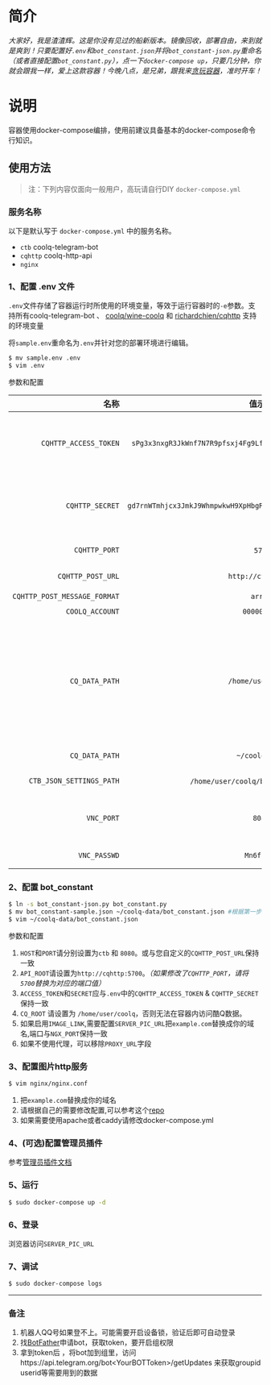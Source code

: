 # 简介

*大家好，我是渣渣辉。这是你没有见过的船新版本。镜像回收，部署自由，来到就是爽到！只要配置好`.env`和`bot_constant.json`并将`bot_constant-json.py`重命名（或者直接配置`bot_constant.py`），点一下`docker-compose up`，只要几分钟，你就会跟我一样，爱上这款容器！今晚八点，是兄弟，跟我来[贪玩容器](https://www.docker.com)，准时开车！*

# 说明

容器使用docker-compose编排，使用前建议具备基本的docker-compose命令行知识。

## 使用方法

>注：下列内容仅面向一般用户，高玩请自行DIY `docker-compose.yml`

### 服务名称

以下是默认写于 `docker-compose.yml` 中的服务名称。

- `ctb` coolq-telegram-bot
- `cqhttp` coolq-http-api
- `nginx`

### 1、配置 .env 文件

`.env`文件存储了容器运行时所使用的环境变量，等效于运行容器时的`-e`参数。支持所有coolq-telegram-bot 、 [coolq/wine-coolq](https://hub.docker.com/r/coolq/wine-coolq/) 和 [richardchien/cqhttp](https://hub.docker.com/r/richardchien/cqhttp/) 支持的环境变量

将`sample.env`重命名为`.env`并针对您的部署环境进行编辑。
```bash
$ mv sample.env .env
$ vim .env
```

参数和配置

名称 | 值示例 | 描述
---------:|:----------:|:---------
`CQHTTP_ACCESS_TOKEN` |` sPg3x3nxgR3JkWnf7N7R9pfsxj4Fg9LfRJPhbVnKFCvdT44xvxkhCwdwr9PCsJXp` | [cq-http-api](https://cqhttp.cc/) 的 access_token，作用参见  <br /> tips:可以使用`pwgen -Bsv1 64`来生成
`CQHTTP_SECRET`| `gd7rnWTmhjcx3JmkJ9WhmpwkwH9XpHbgR3VfMpz4FX73ThFtPWPhChTTdjvJPmkf `| [cq-http-api](https://cqhttp.cc/) 的 secret，作用参见 [cq-http-api](https://cqhttp.cc/) <br /> tips:可以使用`pwgen -Bsv1 64`来生成
`CQHTTP_PORT`  | `5700` | [cq-http-api](https://cqhttp.cc/) 的 api 端口
`CQHTTP_POST_URL`| `http://ctb:8080/` |[cq-http-api](https://cqhttp.cc/) 上报URL
`CQHTTP_POST_MESSAGE_FORMAT`|`array` | 报文格式
`COOLQ_ACCOUNT` |  `000000000`  | QQ机器人的QQ号。
`CQ_DATA_PATH` | `/home/user/coolq` | 宿主机上用于存放酷Q数据文件的目录，如不存在则容器无法启动。<br />注意：**运行于容器内部的Bot只能通过`/home/user/coolq/`访问Coolq数据，配置Bot配置文件时应维持`CQ_ROOT`的默认值。**
`CQ_DATA_PATH` | `~/coolq-data` | [docker-wine-coolq](https://github.com/CoolQ/docker-wine-coolq) 数据卷
`CTB_JSON_SETTINGS_PATH`|  `/home/user/coolq/bot_constant.json`   | coolq-telegram-bot 配置路径
`VNC_PORT` | `8081` | [docker-wine-coolq](https://github.com/CoolQ/docker-wine-coolq)VNC端口，请结合宿主机实际环境设置。
`VNC_PASSWD` | `Mn6fFtsh` |[docker-wine-coolq](https://github.com/CoolQ/docker-wine-coolq)VNC密码

 

### 2、配置 bot_constant

```bash
$ ln -s bot_constant-json.py bot_constant.py
$ mv bot_constant-sample.json ~/coolq-data/bot_constant.json #根据第一步的$Q_DATA_PATH修改成你的数据卷路径
$ vim ~/coolq-data/bot_constant.json
```

参数和配置
1. `HOST`和`PORT`请分别设置为`ctb` 和 `8080`。或与您自定义的`CQHTTP_POST_URL`保持一致
2. `API_ROOT`请设置为`http://cqhttp:5700`。*（如果修改了`CQHTTP_PORT`，请将`5700`替换为对应的端口值）*
3. `ACCESS_TOKEN`和`SECRET`应与`.env`中的`CQHTTP_ACCESS_TOKEN` & `CQHTTP_SECRET`保持一致
4. `CQ_ROOT` 请设置为 `/home/user/coolq`，否则无法在容器内访问酷Q数据。
5. 如果启用`IMAGE_LINK`,需要配置`SERVER_PIC_URL`把`example.com`替换成你的域名,端口与`NGX_PORT`保持一致
6. 如果不使用代理，可以移除`PROXY_URL`字段

### 3、配置图片http服务

```bash
$ vim nginx/nginx.conf
```
1. 把`example.com`替换成你的域名
2. 请根据自己的需要修改配置,可以参考这个[repo](https://github.com/h5bp/server-configs-nginx)
3. 如果需要使用apache或者caddy请修改docker-compose.yml

### 4、(可选)配置管理员插件
参考[管理员插件文档](docs/_000_admins.md)

### 5、运行

```bash
$ sudo docker-compose up -d
```

### 6、登录
浏览器访问`SERVER_PIC_URL`

### 7、调试
```bash
$ sudo docker-compose logs
```

-------
### 备注
1. 机器人QQ号如果登不上。可能需要开启设备锁，验证后即可自动登录
2. 找[BotFather](https://telegram.me/botfather)申请bot，获取token，要开启组权限
3. 拿到token后 ，将bot加到组里，访问https://api.telegram.org/bot\<YourBOTToken\>/getUpdates 来获取groupid userid等需要用到的数据